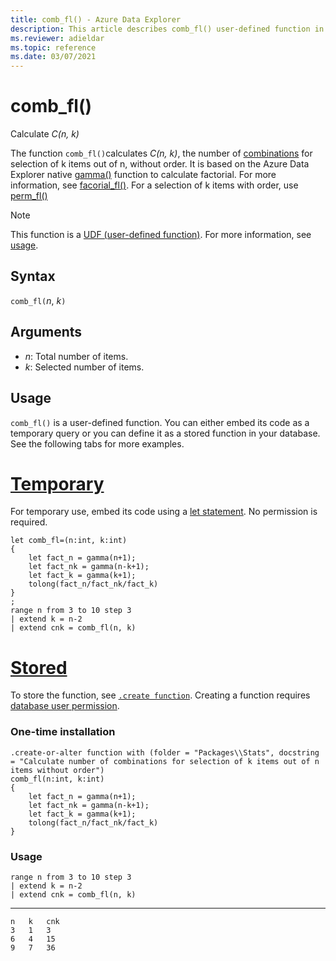 ```yaml
---
title: comb_fl() - Azure Data Explorer
description: This article describes comb_fl() user-defined function in Azure Data Explorer.
ms.reviewer: adieldar
ms.topic: reference
ms.date: 03/07/2021
---
```

# comb_fl()

Calculate *C(n, k)*

The function `comb_fl()`calculates *C(n, k)*, the number of [combinations](https://en.wikipedia.org/wiki/Combination) for selection of k items out of n, without order. It is based on the Azure Data Explorer native [gamma()](../query/gammafunction.md) function to calculate factorial. For more information, see [facorial_fl()](factorial-fl.md). For a selection of k items with order, use [perm_fl()](perm-fl.md)

> [!NOTE]
> This function is a [UDF (user-defined function)](../query/functions/user-defined-functions.md). For more information, see [usage](#usage).

## Syntax

`comb_fl(`*n*, *k*`)`
  
## Arguments

* *n*: Total number of items.
* *k*: Selected number of items.

## Usage

`comb_fl()` is a user-defined function. You can either embed its code as a temporary query or you can define it as a stored function in your database. See the following tabs for more examples.

# [Temporary](#tab/temporary)

For temporary use, embed its code using a [let statement](../query/letstatement.md). No permission is required.

<!-- csl: https://help.kusto.windows.net/Samples -->
```kusto
let comb_fl=(n:int, k:int)
{
    let fact_n = gamma(n+1);
    let fact_nk = gamma(n-k+1);
    let fact_k = gamma(k+1);
    tolong(fact_n/fact_nk/fact_k)
}
;
range n from 3 to 10 step 3
| extend k = n-2
| extend cnk = comb_fl(n, k)
```

# [Stored](#tab/stored)

To store the function, see [`.create function`](../management/create-function.md). Creating a function requires [database user permission](../management/access-control/role-based-authorization.md).

### One-time installation

<!-- csl: https://help.kusto.windows.net/Samples -->
```kusto
.create-or-alter function with (folder = "Packages\\Stats", docstring = "Calculate number of combinations for selection of k items out of n items without order")
comb_fl(n:int, k:int)
{
    let fact_n = gamma(n+1);
    let fact_nk = gamma(n-k+1);
    let fact_k = gamma(k+1);
    tolong(fact_n/fact_nk/fact_k)
}
```

### Usage

<!-- csl: https://help.kusto.windows.net/Samples -->
```kusto
range n from 3 to 10 step 3
| extend k = n-2
| extend cnk = comb_fl(n, k)
```

---

```kusto
n	k	cnk
3	1	3
6	4	15
9	7	36
```
